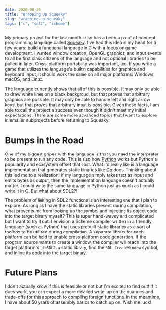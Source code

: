 ```yaml
---
date: 2020-08-25
title: "Wrapping Up Squeaky"
slug: "wrapping-up-squeaky"
tags: ["c", "sdl2", "scheme"]
---
```

My primary project for the last month or so has a been a proof of concept programming language called [Squeaky](https://github.com/theandrew168/squeaky).
I've had this idea in my head for a few years: build a functional language in C with a focus on game development.
I wanted window creation, OpenGL graphics, and input events to all be first class citizens of the language and not optional libraries to be pulled in later.
Cross-platform portability was important, too.
If you write a game that utilizes the language's builtin capabilities for graphics and keyboard input, it should work the same on all major platforms: Windows, macOS, and Linux.

The language currently shows that all of this is possible.
It may only be able to draw white lines on a black backgroud, but that proves that arbitrary graphics are possible.
It may only be able to handle left and right arrow keys, but that proves that arbitrary input is possible.
Given these facts, I am able to call the project a success even though it didn't meet my initial expectations.
There are some more advanced topics that I want to explore in smaller subprojects before returning to Squeaky.

# Bumps in the Road
One of my biggest gripes with the language is that you need the interpreter to be present to run any code.
This is also how [Python](https://www.python.org/) works but Python's popularity and ecosystem offset that cost.
What I'd really like is a language implementation that generates static binaries like [Go](https://golang.org/) does.
Thinking about this led me to a realization: if my language simply takes text as input and emits bytes as output, then the implementation language doesn't actually matter.
I could write the same language in Python just as much as I could write it in C.
But what about SDL2?!

The problem of linking in SDL2 functions is an interesting one that I plan to explore.
As long as I have the static libraries present during compilation, what prevents me from looking up the symbol and injecting its object code into the target binary myself?
This is super hand-wavey and complicated but I want to try it out.
I envision a Scheme compiler written in a friendly language (such as Python) that uses prebuilt static libraries as a sort of toolbox to be utilized during compilation.
A separate library for each platform can be held to enable cross-platform code generation.
If the program source wants to create a window, the compiler will reach into the target platform's `libSDL2.a` static library, find the `SDL_CreateWindow` symbol, and inline its code into the target binary.

# Future Plans
I don't actually know if this is feasible or not but I'm excited to find out!
If it does work, you can expect a more detailed write-up on the nuances and trade-offs for this approach to compiling foreign functions.
In the meantime, I have about 50 years of assembly basics to catch up on.
Wish me luck!
